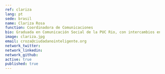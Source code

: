 ```yaml
---
ref: clariza
lang: pt
sede: brasil
name: Clariza Rosa
function: Coordinadora de Comunicaciones
bio: Graduada en Comunicación Social de la PUC Rio, con intercambios en Colombia. Postgrado en análisis y búsqueda de tendencias del IESD. Ha trabajado para iniciativas privadas y para el gobierno.
image: clariza.jpg
email: croza@ciudadanointeligente.org
network_twitter:
network_linkedin:
network_github:
active: true
published: true
---
```

